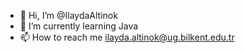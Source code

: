 - 👋 Hi, I’m @IlaydaAltinok
- 🌱 I’m currently learning Java 
- 📫 How to reach me ilayda.altinok@ug.bilkent.edu.tr

<!---
IlaydaAltinok/IlaydaAltinok is a ✨ special ✨ repository because its `README.md` (this file) appears on your GitHub profile.
You can click the Preview link to take a look at your changes.
--->

